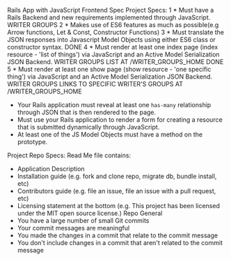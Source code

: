 Rails App with JavaScript Frontend Spec
Project Specs:
1 * Must have a Rails Backend and new requirements implemented through JavaScript. WRITER GROUPS
2 * Makes use of ES6 features as much as possible(e.g Arrow functions, Let & Const, Constructor Functions)
3 * Must translate the JSON responses into Javascript Model Objects using either ES6 class or constructor syntax. 
DONE 4 * Must render at least one index page (index resource - 'list of things') via JavaScript and an Active Model Serialization JSON Backend. WRITER GROUPS LIST AT /WRITER_GROUPS_HOME
DONE 5 * Must render at least one show page (show resource - 'one specific thing') via JavaScript and an Active Model Serialization JSON Backend. WRITER GROUPS LINKS TO SPECIFIC WRITER'S GROUPS  AT /WRITER_GROUPS_HOME
* Your Rails application must reveal at least one `has-many` relationship through JSON that is then rendered to the page.
* Must use your Rails application to render a form for creating a resource that is submitted dynamically through JavaScript.
* At least one of the JS Model Objects must have a method on the prototype.


Project Repo Specs:
Read Me file contains:
* Application Description
* Installation guide (e.g. fork and clone repo, migrate db, bundle install, etc)
* Contributors guide (e.g. file an issue, file an issue with a pull request, etc)
* Licensing statement at the bottom (e.g. This project has been licensed under the MIT open source license.)
Repo General
* You have a large number of small Git commits
* Your commit messages are meaningful
* You made the changes in a commit that relate to the commit message
* You don't include changes in a commit that aren't related to the commit message